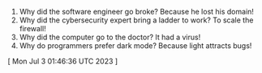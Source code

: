  
1. Why did the software engineer go broke? Because he lost his domain!
2. Why did the cybersecurity expert bring a ladder to work? To scale the firewall!
3. Why did the computer go to the doctor? It had a virus!
4. Why do programmers prefer dark mode? Because light attracts bugs!
 
[ 
Mon Jul  3 01:46:36 UTC 2023
 ]
